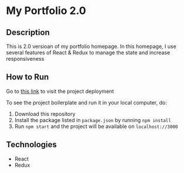 # My Portfolio 2.0

## Description

This is 2.0 versioan of my portfolio homepage. In this homepage, I use several
features of React & Redux to manage the state and increase responsiveness

## How to Run

Go to [this link](https://rijalghodi.vercel.app/) to visit the project deployment

To see the project boilerplate and run it in your local computer, do:

1. Download this repository
2. Install the package listed in `package.json` by running `npm install`
3. Run `npm start` and the project will be available on `localhost://3000`

## Technologies

- React
- Redux
